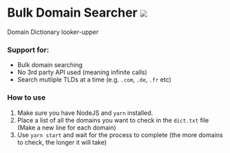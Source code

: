 # Bulk Domain Searcher <a href="https://twitter.com/enzogla"><img src="https://img.shields.io/badge/Twitter-1DA1F2?style=for-the-badge&logo=twitter&logoColor=white"></a>
Domain Dictionary looker-upper

### Support for:
* Bulk domain searching
* No 3rd party API used (meaning infinite calls)
* Search mutliple TLDs at a time (e.g. `.com`, `.de`, `.fr` etc)

### How to use
1. Make sure you have NodeJS and `yarn` installed.
2. Place a list of all the domains you want to check in the `dict.txt` file (Make a new line for each domain)
3. Use `yarn start` and wait for the process to complete (the more domains to check, the longer it will take)